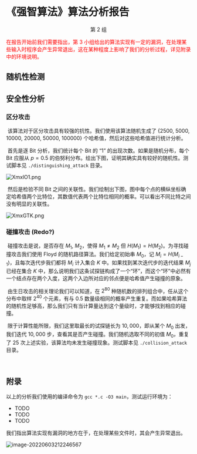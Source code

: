 # 《强智算法》算法分析报告

<center>第 2 组</center>

<span style="color: red;">		在报告开始前我们需要指出，第 3 小组给出的算法实现有一定的漏洞，在处理某些输入时程序会产生异常退出，这在某种程度上影响了我们的分析过程，详见附录中的环境说明。</span>

## 随机性检测





## 安全性分析

### 区分攻击

​		该算法对于区分攻击具有较强的抗性。我们使用该算法随机生成了 {2500, 5000, 10000, 20000, 50000, 100000} 个哈希值，然后对这些哈希值进行统计分析。

​		首先是逐 Bit 分析，我们统计每个 Bit 的 “1” 的出现次数。如果是随机分布，每个 Bit 应服从 $p = 0.5$ 的伯努利分布。绘出下图，证明其确实具有较好的随机性。测试脚本见 `./distinguishing_attack` 目录。

![XmxlO1.png](https://s1.ax1x.com/2022/05/27/XmxlO1.png)

​		然后是检验不同 Bit 之间的关联性。我们绘制出下图，图中每个点的横纵坐标确定哈希值两个比特位，其数值代表两个比特位相同的概率。可以看出不同比特之间没有明显的关联性。

![XmxGTK.png](https://s1.ax1x.com/2022/05/27/XmxGTK.png)

### 碰撞攻击 (Redo?)

​		碰撞攻击是说，是否存在 $M_1$, $M_2$，使得 $M_1 \ne M_2$ 但 $H(M_1) = H(M_2)$。为寻找碰撞攻击我们使用 Floyd 的随机路径算法。我们给定初始串 $M_0$，记 $M_i = H(M_{i-1})$，且每次迭代步我们都将 $M_i$ 计入集合 $K$ 中。如果找到某次迭代步的迭代结果 $M_j$ 已经在集合 $K$ 中，那么说明我们这条试探链构成了一个“环”，而这个“环”中必然有一个结点存在两个入度，这两个入边所对应的邻点便是哈希值产生碰撞的原象。

​		由生日攻击的相关理论我们可以知道，在 $2^{80}$ 种随机数的排列组合中，任从这个分布中取样 $2^{40}$ 个元素，有与 0.5 数量级相同的概率产生重复。而如果哈希算法的随机性足够高，那么我们只有当计算量达到这个量级时，才能够找到相应的碰撞。

​		限于计算性能所限，我们这里取最长的试探链长为 $10,000$，即从某个 $M_0$ 出发，我们迭代 $10,000$ 步，查看其是否产生碰撞。我们随机选取不同的初值 $M_0$，重复了 25 次上述实验，该算法均未发生碰撞现象。测试脚本见 `./collision_attack` 目录。

​		

## 附录

以上的分析我们使用的编译命令为 `gcc *.c -O3 main`，测试运行环境为：

+ TODO
+ TODO
+ TODO

我们指出算法实现有漏洞的地方在于，在处理某些文件时，其会产生异常退出。

![image-20220603212246567](https://s2.loli.net/2022/06/03/KsU7RIJwHLGtlNC.png)